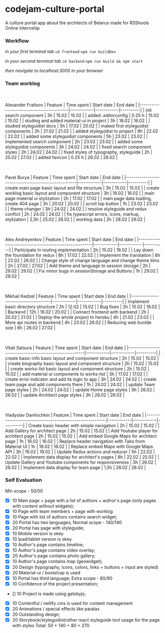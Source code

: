 # codejam-culture-portal
A culture portal app about the architects of Belarus made for RSShools Online Internship 

### Workflow

*in your first terminal tab*
`cd frontend`
`npm run buildDev`

*in your second terminal tab*
`cd backend`
`npm run build && npm start`

*then navigate to localhost:3000 in your browser*

### Team worklog
<br/><br/>
Alexander Fraltsov
| Feature                                  | Time spent | Start date | End date |
|------------------------------------------|------------|------------|----------|
| init search component                    | 3h         | 15.02      | 15.02    |
| added .editorconfig                      | 0.25 h     | 15.02      | 15.02    |
| studing and added material-ui in project | 3h         | 16.02      | 16.02    |
| studied styleguidist docs                | 5h         | 17.02      | 20.02    |
| maked first styleguidist components      | 2h         | 21.02      | 21.02    |
| added styleguidist to project            | 9h         | 22.02      | 22.02    |
| added some styleguidist components       | 5h         | 23.02      | 23.02    |
| implemented search component             | 2h         | 23.02      | 23.02    |
| added some styleguidist components       | 3h         | 24.02      | 24.02    |
| fixed search component styles            | 2h         | 24.02      | 24.02    |
| fixed styles of typography, styleguide   | 2h         | 25.02      | 27.02 |
| added favicon                            | 0.25 h     | 28.02      | 28.02 |

<br/><br/>
Pavel Burya
| Feature                                             | Time spent | Start date | End date |
|-----------------------------------------------------|------------|------------|----------|
| create main page basic layout and file structure    | 3h         | 15.02      | 15.02    |
| create worklog basic layout and component structure | 3h         | 16.02      | 16.02    |
| main page material ui stylization                   | 2h         | 17.02      | 17.02    |
| main page data loading, create 404 page             | 3h         | 20.02      | 20.02    |
| scroll top button                                   | 1h         | 23.02      | 23.02    |
| theme changer                                       | 3h         | 24.02      | 24.02    |
| resolve styleguide and redux conflict               | 2h         | 24.02      | 24.02    |
| fix typescript errors, icons, markup, stylization   | 2,5h       | 25.02      | 26.02    |
| worklog data                                        | 2h         | 28.02      | 29.02    |

<br/><br/>
Alex Andreyenkov
| Feature                                               | Time spent | Start date | End date |
|-------------------------------------------------------|------------|------------|----------|
| Participate in routing implementation                 | 2h         | 15.02      | 16.02    |
| Lay down the foundation for redux                     | 8h         | 17.02      | 22.02    |
| Implement the translation                             | 6h         | 22.02      | 26.02    |
| Change style of change language and change theme btns | 2h         | 27.02      | 27.02    |
| Add theme and language to session storage             | 2h         | 29.02      | 29.02    |
| Fix minor bugs in sessionStorage and Buttons          | 1h         | 29.02      | 29.02    |

<br/><br/>
Mikhail Kedzel
| Feature                             | Time spent | Start date | End date |
|-------------------------------------|------------|------------|----------|
| Implement basic directory structure | 2h  | 12.02 | 13.02 |
| Bug fixes                           | 2h  | 15.02 | 16.02 |
| Backend                             | 12h | 16.02 | 20.02 |
| Connect frontend with backend       | 2h  | 20.02 | 21.02 |
| Deploy the whole project to heroku  | 4h  | 21.02 | 23.02 |
| More api routes in backend          | 4h  | 23.02 | 26.02 |
| Reducing web bunlde size            | 8h  | 26.02 | 27.02 |

<br/><br/>
Vitali Satsura
| Feature                                                | Time spent | Start date | End date |
|--------------------------------------------------------|------------|------------|----------|
| create basic-info basic layout and component structure | 2h         | 15.02      | 15.02    |
| create biography basic layout and component structure  | 2h         | 15.02      | 15.02    |
| create works-list basic layout and component structure | 2h         | 15.02      | 15.02    |
| add material ui components to works-list               | 3h         | 17.02      | 17.02    |
| create error indicator and add its logic to app        | 3h         | 24.02      | 24.02    |
| create team page and add components there              | 1h         | 24.02      | 24.02    |
| update Team page styles                                | 2h         | 24.02      | 24.02    |
| update Home page styles                                | 3h         | 26.02      | 26.02    |
| update Architect page styles                           | 3h         | 26.02      | 26.02    |

<br/><br/>
Vladyslav Danilochkin
| Feature                                                  | Time spent | Start date | End date |
|----------------------------------------------------------|------------|------------|----------|
| Create basic header with simple navigation               | 2h   | 15.02 | 15.02 |
| Add Gallery for architect page                           | 2h   | 15.02 | 15.02 |
| Add Youtube player for architect page                    | 2h   | 15.02 | 15.02 |
| Add embed Google Maps for architect page                 | 1h   | 16.02 | 16.02 |
| Replace header navigation with Tabs from Material UI     | 1h   | 16.02 | 16.02 |
| Replace embed Maps with Google Maps API                  | 3h   | 19.02 | 19.02 |
| Update Redux actions and reducer                         | 5h   | 22.02 | 22.02 |
| Implement data display for architect's pages             | 8h   | 22.02 | 25.02 |
| Update Gallery and Youtube components for responsiveness | 3h   | 26.02 | 26.02 |
| Implement data display for team page                     | 1,5h | 28.02 | 28.02 |

### Self Evaluation

Min scope - 50/50
- [x] 10 Main page + page with a list of authors + author's page (only pages with content without widgets);
- [x] 10 Page with team members + page with worklog
- [x] 10 Page with list of authors contains search widget;
- [x] 20 Portal has two languages;
Normal scope - 140/140
- [x] 20 Portal has page with styleguide;
- [x] 10 Mobile version is okey
- [x] 10 Ipad/tablet version is okey
- [x] 10 Author's page contains timeline;
- [x] 10 Author's page contains video overlay;
- [x] 20 Author's page contains photo gallery;
- [x] 10 Author's page contains map (geowidget);
- [x] 20 Design (typography, icons, colors, links + buttons + input are styled)
- [x] 20 Material-ui / bootstrap is used
- [x] 10 Portal has third language;
Extra scope - 80/90
- [x] 10 Confidence of the project presentation;
- [] 10 Project is made using gatsbyjs;
- [x] 10 Contentful / netlify cms is used for content management
- [x] 20 Animations / special effects like paralax
- [x] 20 Outstanding design;
- [x] 20 Storybook/styleguidist/other react styleguide tool usage for the page with styles
Total: 50 + 140 + 80 = 270
